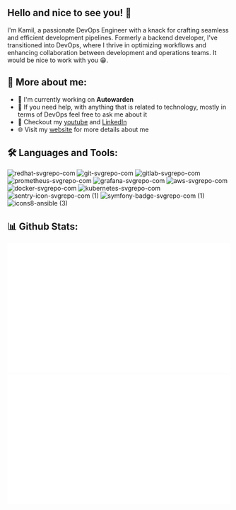 ## Hello and nice to see you! 👋

I'm Kamil, a passionate DevOps Engineer with a knack for crafting seamless and efficient development pipelines. Formerly a backend developer, I've transitioned into DevOps, where I thrive in optimizing workflows and enhancing collaboration between development and operations teams. It would be nice to work with you 😁.

## 🤔 More about me:
- 🔭 I'm currently working on **Autowarden**
- 💬 If you need help, with anything that is related to technology, mostly in terms of DevOps feel free to ask me about it
- 🔎 Checkout my [youtube](https://www.youtube.com/@ReykezPL) and [LinkedIn](https://www.linkedin.com/in/kamil-pfaff/)
- 🌐 Visit my [website](https://www.pfaff.app) for more details about me

## 🛠️ Languages and Tools:
![redhat-svgrepo-com](https://github.com/PaulinaAlicja/PaulinaAlicja/assets/84330591/52e652cf-07c7-4fe0-b36e-8c1f9eb3cb64)
![git-svgrepo-com](https://github.com/PaulinaAlicja/PaulinaAlicja/assets/84330591/3764f9e7-8350-4241-abeb-713be0f5ea9e)
![gitlab-svgrepo-com](https://github.com/PaulinaAlicja/PaulinaAlicja/assets/84330591/fefb2786-2072-4839-a302-3048a8d274b0)
![prometheus-svgrepo-com](https://github.com/PaulinaAlicja/PaulinaAlicja/assets/84330591/3d3667d9-57d4-4d09-bd48-090190d57cdd)
![grafana-svgrepo-com](https://github.com/PaulinaAlicja/PaulinaAlicja/assets/84330591/35ff74af-d688-499a-840c-72c8db416064)
![aws-svgrepo-com](https://github.com/PaulinaAlicja/PaulinaAlicja/assets/84330591/ed573e57-27bd-429f-8ee4-7056969950e8)
![docker-svgrepo-com](https://github.com/PaulinaAlicja/PaulinaAlicja/assets/84330591/44c88f64-97b9-4608-bdc1-39146fe21542)
![kubernetes-svgrepo-com](https://github.com/PaulinaAlicja/PaulinaAlicja/assets/84330591/f690c8bc-2e94-4600-a2f6-6062f2aaad2a)
![sentry-icon-svgrepo-com (1)](https://github.com/PaulinaAlicja/PaulinaAlicja/assets/84330591/2aa4807f-8330-4424-83bd-3297e3eb4325)
![symfony-badge-svgrepo-com (1)](https://github.com/PaulinaAlicja/PaulinaAlicja/assets/84330591/4da32942-ba09-4f24-ad3e-0ef13e1642a8)
![icons8-ansible (3)](https://github.com/PaulinaAlicja/PaulinaAlicja/assets/84330591/57108c43-a8bf-40c9-973f-7c568006543d)

## 📊 Github Stats:
![](https://raw.githubusercontent.com/PaulinaAlicja/stats2/master/generated/overview.svg#gh-dark-mode-only)
![](https://raw.githubusercontent.com/PaulinaAlicja/stats2/master/generated/languages.svg#gh-dark-mode-only)
